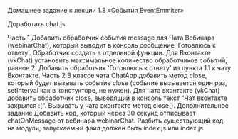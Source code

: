 Домашнее задание к лекции 1.3 «События EventEmmiter»

Доработать chat.js

Часть 1
Добавить обработчик события message для Чата Вебинара (webinarChat), который выводит в консоль сообщение 'Готовлюсь к ответу'. Обработчик создать в отдельной функции.
Для Вконтакте (vkChat) установить максимальное количество обработчиков событий, равное 2.
Добавить обработчик 'Готовлюсь к ответу' из пункта 1.1 к чату Вконтакте.
Часть 2
В классе чата ChatApp добавить метод close, который будет вызывать событие close (событие вызывается один раз, setInterval как в констукторе, не нужен).
Для чата вконтакте (vkChat) добавить обработчик close, выводящий в консоль текст "Чат вконтакте закрылся :(".
Вызывать у чата вконтакте метод close().
Дополнительное задание
Добавить код, который через 30 секунд отписывает chatOnMessage от вебинара webinarChat.
Разбить существующий код на модули, запускаемый файл должен быть index.js или index.js
